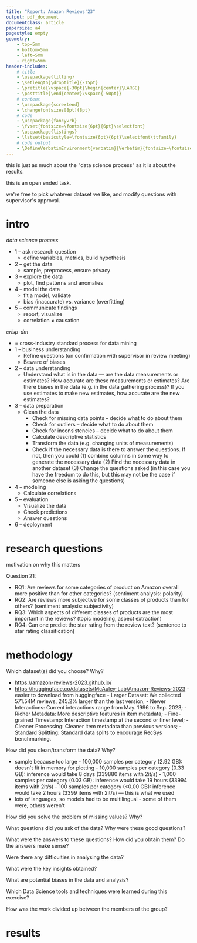 ```yaml
---
title: "Report: Amazon Reviews'23"
output: pdf_document
documentclass: article
papersize: a4
pagestyle: empty
geometry:
    - top=5mm
    - bottom=5mm
    - left=5mm
    - right=5mm
header-includes:
    # title
    - \usepackage{titling}
    - \setlength{\droptitle}{-15pt}
    - \pretitle{\vspace{-30pt}\begin{center}\LARGE}
    - \posttitle{\end{center}\vspace{-50pt}}    
    # content
    - \usepackage{scrextend}
    - \changefontsizes[8pt]{8pt}
    # code
    - \usepackage{fancyvrb}
    - \fvset{fontsize=\fontsize{6pt}{6pt}\selectfont}
    - \usepackage{listings}
    - \lstset{basicstyle=\fontsize{6pt}{6pt}\selectfont\ttfamily}
    # code output
    - \DefineVerbatimEnvironment{verbatim}{Verbatim}{fontsize=\fontsize{6pt}{6pt}}
---
```


<!-- 

https://tuwel.tuwien.ac.at/pluginfile.php/4247741/mod_resource/content/1/DOPP2024_Exercise2.pdf

deliverables:

- plan / review meeting document (1 page)
        - research questions
        - datasets planned to use
        - methodology to answer questions
        - division of work
- report (2 pages)
        - management summary document
        - main insights
- a single jupyter notebook
        - like a more verbose version of the report
- presentation (10min)

-->

this is just as much about the "data science process" as it is about the results.

this is an open ended task.

we're free to pick whatever dataset we like, and modify questions with supervisor's approval.

# intro

*data science process*

- 1 – ask research question
	- define variables, metrics, build hypothesis
- 2 – get the data
	- sample, preprocess, ensure privacy
- 3 – explore the data
	- plot, find patterns and anomalies
- 4 – model the data
	- fit a model, validate
	- bias (inaccurate) vs. variance (overfitting)
- 5 – communicate findings
	- report, visualize
	- correlation ≠ causation

*crisp-dm*

- = cross-industry standard process for data mining
- 1 – business understanding
	- Refine questions (on confirmation with supervisor in review meeting)
	- Beware of biases
- 2 – data understanding
	- Understand what is in the data — are the data measurements or estimates? How accurate are these measurements or estimates? Are there biases in the data (e.g. in the data gathering process)? If you use estimates to make new estimates, how accurate are the new estimates?
- 3 – data preparation
	- Clean the data
        - Check for missing data points – decide what to do about them
        - Check for outliers – decide what to do about them
        - Check for inconsistencies – decide what to do about them
        - Calculate descriptive statistics
        - Transform the data (e.g. changing units of measurements)
        - Check if the necessary data is there to answer the questions. If not, then you could (1) combine columns in some way to generate the necessary data (2) Find the necessary data in another dataset (3) Change the questions asked (in this case you have the freedom to do this, but this may not be the case if someone else is asking the questions)
- 4 – modeling
	- Calculate correlations
- 5 – evaluation
	- Visualize the data
	- Check predictions
	- Answer questions
- 6 – deployment

# research questions

motivation on why this matters

Question 21:

- RQ1: Are reviews for some categories of product on Amazon overall more positive than for other categories? (sentiment analysis: polarity)
- RQ2: Are reviews more subjective for some classes of products than for others? (sentiment analysis: subjectivity)
- RQ3: Which aspects of different classes of products are the most important in the reviews? (topic modeling, aspect extraction)
- RQ4: Can one predict the star rating from the review text? (sentence to star rating classification)

# methodology

Which dataset(s) did you choose? Why?

- https://amazon-reviews-2023.github.io/
- https://huggingface.co/datasets/McAuley-Lab/Amazon-Reviews-2023
        - easier to download from huggingface
        - Larger Dataset: We collected 571.54M reviews, 245.2% larger than the last version;
        - Newer Interactions: Current interactions range from May. 1996 to Sep. 2023;
        - Richer Metadata: More descriptive features in item metadata;
        - Fine-grained Timestamp: Interaction timestamp at the second or finer level;
        - Cleaner Processing: Cleaner item metadata than previous versions;
        - Standard Splitting: Standard data splits to encourage RecSys benchmarking.

How did you clean/transform the data? Why?

- sample because too large
        - 100,000 samples per category (2.92 GB): doesn't fit in memory for plotting
        - 10,000 samples per category (0.33 GB): inference would take 8 days (339880 items with 2it/s)
        - 1,000 samples per category (0.03 GB): inference would take 19 hours (33994 items with 2it/s)
        - 100 samples per category (<0.00 GB): inference would take 2 hours (3399 items with 2it/s) — this is what we used
- lots of languages, so models had to be multilingual
        - some of them were, others weren't

How did you solve the problem of missing values? Why?

What questions did you ask of the data? Why were these good questions?

What were the answers to these questions? How did you obtain them? Do the answers make sense?

Were there any difficulties in analysing the data?

What were the key insights obtained?

What are potential biases in the data and analysis?

Which Data Science tools and techniques were learned during this exercise?

How was the work divided up between the members of the group?

# results
